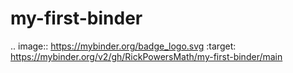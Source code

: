 # my-first-binder
.. image:: https://mybinder.org/badge_logo.svg
 :target: https://mybinder.org/v2/gh/RickPowersMath/my-first-binder/main
